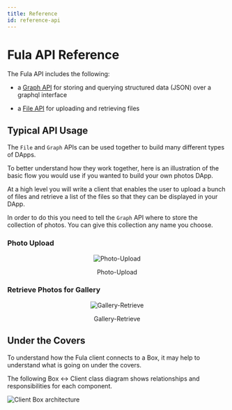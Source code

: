 ```yaml
---
title: Reference
id: reference-api
---
```

# Fula API Reference

The Fula API includes the following:

  * a [Graph API](./api/graph.md) for storing and querying structured data (JSON) over a graphql interface

  * a [File API](./api/file.md) for uploading and retrieving files

## Typical API Usage

The `File` and `Graph` APIs can be used together to build many different types of DApps.

To better understand how they work together, here is an illustration of the basic flow you would use if you wanted to build your own photos DApp.

At a high level you will write a client that enables the user to upload a bunch of files and retrieve a list of the files so that they can be displayed in your DApp.

In order to do this you need to tell the `Graph` API where to store the collection of photos.  You can give this collection any name you choose.

### Photo Upload

<p align="center">
  <img alt="Photo-Upload" src="https://raw.githubusercontent.com/functionland/docs/246391d247fb301351e483594037135d2b3e03d3/static/diagrams/upload-photo.svg"/>
  <p align="center">Photo-Upload</p>
</p>

### Retrieve Photos for Gallery

<p align="center">
  <img alt="Gallery-Retrieve" src="https://raw.githubusercontent.com/functionland/docs/246391d247fb301351e483594037135d2b3e03d3/static/diagrams/retrieve-photo.svg"/>
  <p align="center">Gallery-Retrieve</p>
</p>


## Under the Covers

To understand how the Fula client connects to a Box, it may help to understand what is going on under the covers.

The following Box  <->  Client class diagram shows relationships and responsibilities for each component.

![Client Box architecture](/diagrams/box-client-arch.png)


